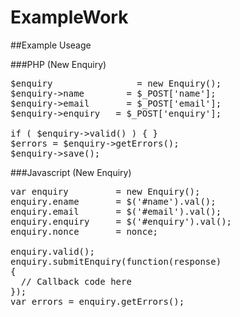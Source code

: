 # ExampleWork

##Example Useage

###PHP (New Enquiry)

<pre>
$enquiry 		        = new Enquiry();
$enquiry->name 		  = $_POST['name'];
$enquiry->email 	  = $_POST['email'];
$enquiry->enquiry 	= $_POST['enquiry'];

if ( $enquiry->valid() ) { }
$errors = $enquiry->getErrors();
$enquiry->save();
</pre>

###Javascript (New Enquiry)

<pre>
var enquiry         = new Enquiry();
enquiry.ename       = $('#name').val();
enquiry.email       = $('#email').val();
enquiry.enquiry     = $('#enquiry').val();
enquiry.nonce       = nonce;

enquiry.valid();
enquiry.submitEnquiry(function(response)
{
  // Callback code here
});
var errors = enquiry.getErrors();
</pre>
